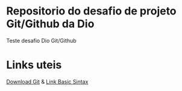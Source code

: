 # Repositorio do desafio de projeto Git/Github da Dio
Teste desafio Dio Git/Github
# Links uteis
[Download Git](https://www.google.com/webhp?hl=pt-BR&sa=X&ved=0ahUKEwiepJm7usWAAxXz9rsIHZqVBkgQPAgI)
& [Link Basic Sintax](https://www.markdownguide.org/basic-syntax/)

